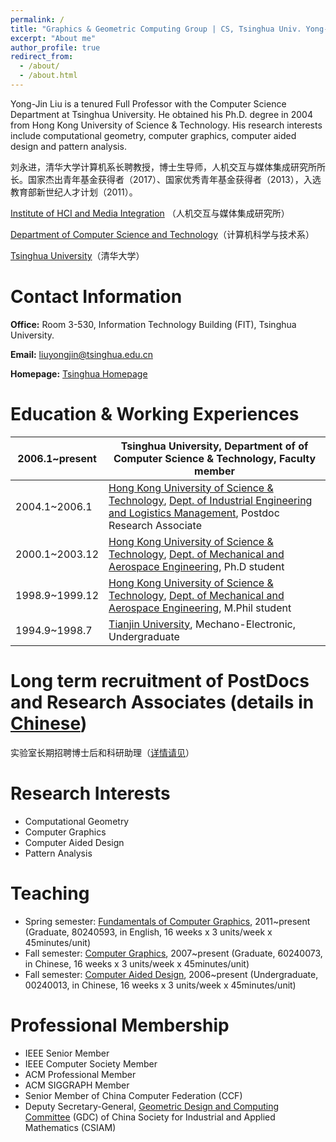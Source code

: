 ```yaml
---
permalink: /
title: "Graphics & Geometric Computing Group | CS, Tsinghua Univ. Yong-Jin Liu"
excerpt: "About me"
author_profile: true
redirect_from: 
  - /about/
  - /about.html
---
```


Yong-Jin Liu is a tenured Full Professor with the Computer Science Department at Tsinghua University. He obtained his Ph.D. degree in 2004 from Hong Kong University of Science & Technology. His research interests include computational geometry, computer graphics, computer aided design and pattern analysis. 

&#21016;&#27704;&#36827;&#65292;&#28165;&#21326;&#22823;&#23398;&#35745;&#31639;&#26426;&#31995;&#38271;&#32856;&#25945;&#25480;&#65292;&#21338;&#22763;&#29983;&#23548;&#24072;&#65292;&#20154;&#26426;&#20132;&#20114;&#19982;&#23186;&#20307;&#38598;&#25104;&#30740;&#31350;&#25152;&#25152;&#38271;&#12290;&#22269;&#23478;&#26480;&#20986;&#38738;&#24180;&#22522;&#37329;&#33719;&#24471;&#32773;&#65288;2017&#65289;&#12289;&#22269;&#23478;&#20248;&#31168;&#38738;&#24180;&#22522;&#37329;&#33719;&#24471;&#32773;&#65288;2013&#65289;&#65292;&#20837;&#36873;&#25945;&#32946;&#37096;&#26032;&#19990;&#32426;&#20154;&#25165;&#35745;&#21010;&#65288;2011&#65289;&#12290;

<a class="awards-a" href="http://media.cs.tsinghua.edu.cn/" target="_blank">Institute of HCI and Media Integration</a> &#65288;&#20154;&#26426;&#20132;&#20114;&#19982;&#23186;&#20307;&#38598;&#25104;&#30740;&#31350;&#25152;&#65289;

<a class="awards-a" href="http://www.cs.tsinghua.edu.cn/" target="_blank">Department of Computer Science and Technology</a>&#65288;&#35745;&#31639;&#26426;&#31185;&#23398;&#19982;&#25216;&#26415;&#31995;&#65289;

<a class="awards-a" href="http://www.tsinghua.edu.cn/" target="_blank">Tsinghua University</a>&#65288;&#28165;&#21326;&#22823;&#23398;&#65289;



# Contact Information

<strong>Office:</strong> Room 3-530, Information Technology Building (FIT), Tsinghua University.

<strong>Email:</strong> liuyongjin@tsinghua.edu.cn

<strong>Homepage:</strong> <a href="https://cg.cs.tsinghua.edu.cn/people/~Yongjin/Yongjin.htm" target="_blank">Tsinghua Homepage</a>



# Education & Working Experiences

| 2006.1~present | Tsinghua University, Department of of Computer Science & Technology, Faculty member |
| -------------- | ------------------------------------------------------------ |
| 2004.1~2006.1  | <a href="http://www.ust.hk/eng/index.htm" target="_blank">Hong Kong University of Science & Technology</a>, <a href="http://www1.ielm.ust.hk/" target="_blank">Dept. of Industrial Engineering and Logistics Management</a>, Postdoc Research Associate |
| 2000.1~2003.12 | <a href="http://www.ust.hk/eng/index.htm" target="_blank">Hong Kong University of Science & Technology</a>, <a href="http://www.mae.ust.hk/" target="_blank">Dept. of Mechanical and Aerospace Engineering</a>, Ph.D student |
| 1998.9~1999.12 | <a href="http://www.ust.hk/eng/index.htm" target="_blank">Hong Kong University of Science & Technology</a>, <a href="http://www.mae.ust.hk/" target="_blank">Dept. of Mechanical and Aerospace Engineering</a>, M.Phil student |
| 1994.9~1998.7  | <a href="http://www.tju.edu.cn/english/" target="_blank">Tianjin University</a>, Mechano-Electronic, Undergraduate |



# Long term recruitment of PostDocs and Research Associates (details in <a href="https://mp.weixin.qq.com/s/YhQyc55osC_SMId2AiYzhQ">Chinese</a>)

&#23454;&#39564;&#23460;&#38271;&#26399;&#25307;&#32856;&#21338;&#22763;&#21518;&#21644;&#31185;&#30740;&#21161;&#29702;&#65288;<a href="https://mp.weixin.qq.com/s/YhQyc55osC_SMId2AiYzhQ">&#35814;&#24773;&#35831;&#35265;</a>&#65289;



# Research Interests

- Computational Geometry
- Computer Graphics
- Computer Aided Design
- Pattern Analysis



# Teaching

- Spring semester: <a href="http://cs.tsinghua.edu.cn/thu-cmu/curriculum/FoCG/course_index.html" target="_blank">Fundamentals of Computer Graphics</a>, 2011~present (Graduate, 80240593, in English, 16 weeks x 3 units/week x 45minutes/unit)
- Fall semester: <a href="http://learn.tsinghua.edu.cn/" target="_blank">Computer Graphics</a>, 2007~present (Graduate, 60240073, in Chinese, 16 weeks x 3 units/week x 45minutes/unit)
- Fall semester: <a href="http://learn.tsinghua.edu.cn/" target="_blank">Computer Aided Design</a>, 2006~present (Undergraduate, 00240013, in Chinese, 16 weeks x 3 units/week x 45minutes/unit)



# Professional Membership

- IEEE Senior Member
- IEEE Computer Society Member
- ACM Professional Member
- ACM SIGGRAPH Member
- Senior Member of China Computer Federation (CCF)
- Deputy Secretary-General, <a href="http://cg.cs.tsinghua.edu.cn/gdc/" target="_blank">Geometric Design and Computing Committee</a> (GDC) of China Society for Industrial and Applied Mathematics (CSIAM)
